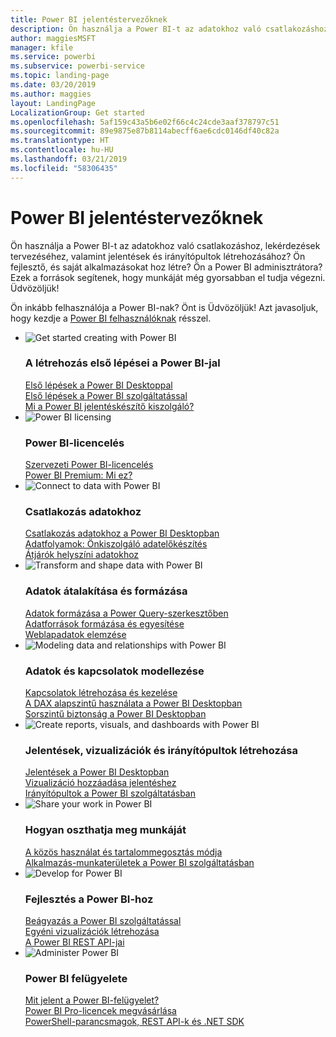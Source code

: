 ```yaml
---
title: Power BI jelentéstervezőknek
description: Ön használja a Power BI-t az adatokhoz való csatlakozáshoz, lekérdezések tervezéséhez, valamint jelentések és irányítópultok létrehozásához? Ön fejlesztő, és saját alkalmazásokat hoz létre, vagy Power BI-rendszergazda?
author: maggiesMSFT
manager: kfile
ms.service: powerbi
ms.subservice: powerbi-service
ms.topic: landing-page
ms.date: 03/20/2019
ms.author: maggies
layout: LandingPage
LocalizationGroup: Get started
ms.openlocfilehash: 5af159c43a5b6e02f66c4c24cde3aaf378797c51
ms.sourcegitcommit: 89e9875e87b8114abecff6ae6cdc0146df40c82a
ms.translationtype: HT
ms.contentlocale: hu-HU
ms.lasthandoff: 03/21/2019
ms.locfileid: "58306435"
---
```

# <a name="power-bi-for-report-designers"></a>Power BI jelentéstervezőknek

Ön használja a Power BI-t az adatokhoz való csatlakozáshoz, lekérdezések tervezéséhez, valamint jelentések és irányítópultok létrehozásához? Ön fejlesztő, és saját alkalmazásokat hoz létre? Ön a Power BI adminisztrátora? Ezek a források segítenek, hogy munkáját még gyorsabban el tudja végezni. Üdvözöljük!

Ön inkább felhasználója a Power BI-nak? Önt is Üdvözöljük! Azt javasoljuk, hogy kezdje a [Power BI felhasználóknak](consumer/power-bi-consumer-landing.md) résszel.

<ul class="panelContent cardsF"> 
            <li> 
                  <div class="cardSize"> 
                        <div class="cardPadding"> 
                              <div class="card"> 
                                    <div class="cardImageOuter">
                                          <div class="cardImage">
                                                <img alt="Get started creating with Power BI" src="media/power-bi-creator-landing/power-bi-designer-get-started.svg" data-linktype="relative-path">
                                          </div>
                                    </div>
                                    <div class="cardText"> 
                                          <h3>A létrehozás első lépései a Power BI-jal</h3> 
                                          <p></p>
                                               <a href="desktop-what-is-desktop.md">Első lépések a Power BI Desktoppal</a><br/> 
                                               <a href="power-bi-overview.md">Első lépések a Power BI szolgáltatással</a><br/> 
                                               <a href="report-server/get-started.md">Mi a Power BI jelentéskészítő kiszolgáló?</a>
                                    </div> 
                              </div> 
                        </div> 
                  </div> 
            </li>
            <li> 
                  <div class="cardSize"> 
                        <div class="cardPadding"> 
                              <div class="card"> 
                                    <div class="cardImageOuter">
                                          <div class="cardImage">
                                                <img alt="Power BI licensing" src="media/power-bi-creator-landing/power-bi-designer-licensing.svg" data-linktype="relative-path">
                                          </div>
                                    </div>
                                    <div class="cardText"> 
                                          <h3>Power BI-licencelés</h3> 
                                          <p></p>
                                                <a href="service-admin-licensing-organization.md">Szervezeti Power BI-licencelés</a><br/> 
                                                <a href="service-premium.md">Power BI Premium: Mi ez?</a> 
                                    </div> 
                              </div> 
                        </div> 
                  </div> 
            </li>
            <li> 
                  <div class="cardSize"> 
                        <div class="cardPadding"> 
                              <div class="card"> 
                                    <div class="cardImageOuter">
                                          <div class="cardImage">
                                                <img alt="Connect to data with Power BI" src="media/power-bi-creator-landing/power-bi-designer-connect-data.svg" data-linktype="relative-path">
                                          </div>
                                    </div>
                                    <div class="cardText"> 
                                          <h3>Csatlakozás adatokhoz</h3> 
                                          <p></p>
                                                <a href="desktop-quickstart-connect-to-data.md">Csatlakozás adatokhoz a Power BI Desktopban</a><br/> 
                                                <a href="service-dataflows-overview.md">Adatfolyamok: Önkiszolgáló adatelőkészítés</a><br/> 
                                                <a href="service-gateway-install.md">Átjárók helyszíni adatokhoz</a>
                                    </div> 
                              </div> 
                        </div> 
                  </div> 
            </li>
            <li> 
                  <div class="cardSize"> 
                        <div class="cardPadding"> 
                              <div class="card"> 
                                    <div class="cardImageOuter">
                                          <div class="cardImage">
                                                <img alt="Transform and shape data with Power BI" src="media/power-bi-creator-landing/power-bi-designer-transform-shape-data.svg" data-linktype="relative-path">
                                          </div>
                                    </div>
                                    <div class="cardText"> 
                                          <h3>Adatok átalakítása és formázása</h3> 
                                          <p></p>
                                                <a href="desktop-common-query-tasks.md">Adatok formázása a Power Query-szerkesztőben</a><br/> 
                                                <a href="desktop-shape-and-combine-data.md">Adatforrások formázása és egyesítése</a><br/> 
                                                <a href="desktop-tutorial-importing-and-analyzing-data-from-a-web-page.md">Weblapadatok elemzése</a>
                                    </div> 
                              </div> 
                        </div> 
                  </div> 
            </li>
            <li> 
                  <div class="cardSize"> 
                        <div class="cardPadding"> 
                              <div class="card"> 
                                    <div class="cardImageOuter">
                                          <div class="cardImage">
                                                <img alt="Modeling data and relationships with Power BI" src="media/power-bi-creator-landing/power-bi-designer-modeling-data-relationships.svg" data-linktype="relative-path">
                                          </div>
                                    </div>
                                    <div class="cardText"> 
                                          <h3>Adatok és kapcsolatok modellezése</h3> 
                                          <p></p>
                                                <a href="desktop-create-and-manage-relationships.md">Kapcsolatok létrehozása és kezelése</a><br/>
                                                <a href="desktop-quickstart-learn-dax-basics.md">A DAX alapszintű használata a Power BI Desktopban</a><br/> 
                                                <a href="service-admin-rls.md">Sorszintű biztonság a Power BI Desktopban</a> 
                                    </div> 
                              </div> 
                        </div> 
                  </div> 
            </li>
            <li> 
                  <div class="cardSize"> 
                        <div class="cardPadding"> 
                              <div class="card"> 
                                    <div class="cardImageOuter">
                                          <div class="cardImage">
                                                <img alt="Create reports, visuals, and dashboards with Power BI" src="media/power-bi-creator-landing/power-bi-designer-create-reports-visuals-dashboards.svg" data-linktype="relative-path">
                                          </div>
                                    </div>
                                    <div class="cardText"> 
                                          <h3>Jelentések, vizualizációk és irányítópultok létrehozása</h3> 
                                          <p></p>
                                                <a href="desktop-report-view.md">Jelentések a Power BI Desktopban</a><br/> 
                                                <a href="power-bi-report-add-visualizations-i.md">Vizualizáció hozzáadása jelentéshez</a><br/> 
                                                <a href="service-dashboard-create.md">Irányítópultok a Power BI szolgáltatásban</a>
                                    </div> 
                              </div> 
                        </div> 
                  </div> 
            </li>
            <li> 
                  <div class="cardSize"> 
                        <div class="cardPadding"> 
                              <div class="card"> 
                                    <div class="cardImageOuter">
                                          <div class="cardImage">
                                                <img alt="Share your work in Power BI" src="media/power-bi-creator-landing/power-bi-designer-share-work.svg" data-linktype="relative-path">
                                          </div>
                                    </div>
                                    <div class="cardText"> 
                                          <h3>Hogyan oszthatja meg munkáját</h3> 
                                          <p></p>
                                                <a href="service-how-to-collaborate-distribute-dashboards-reports.md">A közös használat és tartalommegosztás módja</a><br/>
                                                <a href="service-create-workspaces.md">Alkalmazás-munkaterületek a Power BI szolgáltatásban</a> 
                                    </div> 
                              </div> 
                        </div> 
                  </div> 
            </li>
            <li> 
                  <div class="cardSize"> 
                        <div class="cardPadding"> 
                              <div class="card"> 
                                    <div class="cardImageOuter">
                                          <div class="cardImage">
                                                <img alt="Develop for Power BI" src="media/power-bi-creator-landing/power-bi-designer-develop-power-bi.svg" data-linktype="relative-path">
                                          </div>
                                    </div>
                                    <div class="cardText"> 
                                          <h3>Fejlesztés a Power BI-hoz</h3> 
                                          <p></p>
                                                <a href="developer/embedding.md">Beágyazás a Power BI szolgáltatással</a><br/> 
                                                <a href="developer/custom-visual-develop-tutorial.md">Egyéni vizualizációk létrehozása</a><br/> 
                                                <a href="https://docs.microsoft.com/rest/api/power-bi">A Power BI REST API-jai</a>
                                    </div> 
                              </div> 
                        </div> 
                  </div> 
            </li>
            <li> 
                  <div class="cardSize"> 
                        <div class="cardPadding"> 
                              <div class="card"> 
                                    <div class="cardImageOuter">
                                          <div class="cardImage">
                                                <img alt="Administer Power BI" src="media/power-bi-creator-landing/power-bi-designer-administer-power-bi.svg" data-linktype="relative-path">
                                          </div>
                                    </div>
                                    <div class="cardText"> 
                                          <h3>Power BI felügyelete</h3> 
                                          <p></p>
                                                <a href="service-admin-administering-power-bi-in-your-organization.md">Mit jelent a Power BI-felügyelet?</a><br/> 
                                                <a href="service-admin-purchasing-power-bi-pro.md">Power BI Pro-licencek megvásárlása</a><br/>
                                                <a href="service-admin-reference.md">PowerShell-parancsmagok, REST API-k és .NET SDK</a>
                                    </div> 
                              </div> 
                        </div> 
                  </div> 
            </li>
</ul>



